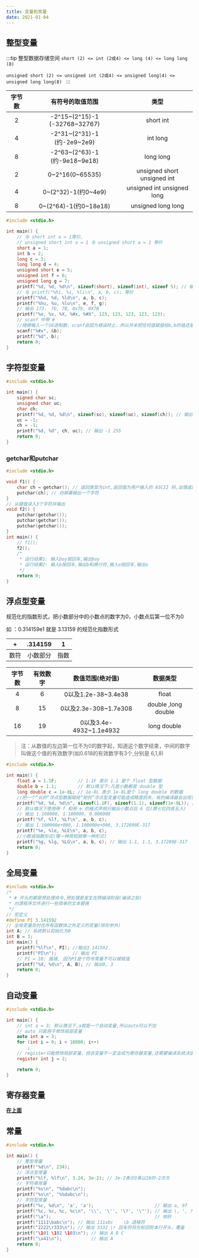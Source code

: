 ```yaml
---
title: 变量和常量
date: 2021-01-04
---
```


## 整型变量

:::tip 整型数据存储空间
`short (2) <= int (2或4) <= long (4) <= long long (8) `

`unsigned short (2) <= unsigned int (2或4) <= unsigned long(4) <= unsigned long long(8) `
:::

| 字节数 |       有符号的取值范围        |            类型             |
| :----: | :---------------------------: | :-------------------------: |
|   2    | -2^15~(2^15)-1 (-32768~32767) |          short int          |
|   4    |  -2^31~(2^31)-1 (约-2e9~2e9)  |          int long           |
|   8    | -2^63~(2^63)-1 (约-9e18~9e18) |          long long          |
|   2    |        0~2^16(0~65535)        | unsigned short unsigned int |
|   4    |      0~(2^32)-1(约0~4e9)      | unsigned int unsigned long  |
|   8    |     0~(2^64)-1(约0~18e18)     |     unsigned long long      |

```c
#include <stdio.h>

int main() {
    // 与 short int a = 1等价,
    // unsigned short int a = 1 与 unsigned short a = 1 等价
    short a = 1;
    int b = 2;
    long c = 3;
    long long d = 4;
    unsigned short e = 5;
    unsigned int f = 6;
    unsigned long g = 7;
    printf("%d, %d, %d\n", sizeof(short), sizeof(int), sizeof 5); // 输出 2 4 4
    // 与 printf("%hi, %i, %li\n", a, b, c); 等价
    printf("%hd, %d, %ld\n", a, b, c);
    printf("%hu, %u, %lu\n", e, f, g);
    // 输出 173， 7b, 7B, 0x7b, 0X7B
    printf("%o, %x, %X, %#x, %#X", 123, 123, 123, 123, 123);
    // scanf 中带 #
    //随便输入一个16进制数，scanf会因为错误终止，所以并未把任何值赋值给b,b的值还是2
    scanf("%#x", &b);
    printf("%d", b);
    return 0;
}
```

## 字符型变量
```c
#include <stdio.h>

int main() {
    signed char sc;
    unsigned char uc;
    char ch;
    printf("%d, %d, %d\n", sizeof(sc), sizeof(uc), sizeof(ch)); // 输出 1 1 1
    uc = -1;
    ch = -1;
    printf("%d, %d", ch, uc); // 输出 -1 255
    return 0;
}
```

### getchar和putchar

```c
#include <stdio.h>

void f1() {
    char ch = getchar(); // 返回类型为int,返回值为用户输入的 ASCII 码,出错返回-1
    putchar(ch); // 向屏幕输出一个字符
}
// 从键盘读入3个字符并输出
void f2() {
    putchar(getchar());
    putchar(getchar());
    putchar(getchar());
}
int main() {
    // f1();
    f2();
    /*
     * 运行结果1: 输入boy按回车,输出boy
     * 运行结果2: 输入b按回车,输出b和换行符,输入o按回车,输出o
     */
    return 0;
}
```



## 浮点型变量

规范化的指数形式，把小数部分中的小数点的数字为0，小数点后第一位不为0

如 ：0.314159e1 就是 3.13159 的规范化指数形式 

|  +   | .314159  |  1   |
| :--: | :------: | :--: |
| 数符 | 小数部分 | 指数 |

| 字节数 | 有效数字 |    数值范围(绝对值)     |      数据类型       |
| :----: | :------: | :---------------------: | :-----------------: |
|   4    |    6     |   0以及1.2e-38~3.4e38   |        float        |
|   8    |    15    |  0以及2.3e-308~1.7e308  | double ,long double |
|   16   |    19    | 0以及3.4e-4932~1.1e4932 |     long double     |

> 注：从数值的左边第一位不为0的数字起，知道这个数字结束，中间的数字叫做这个值的有效数字(如0.618的有效数字有3个,分别是 6,1,8)
```c
#include <stdio.h>

int main() {
    float a = 1.1F;        // 1.1F 表示 1.1 是个 float 型数据
    double b = 1.1;        // 默认情况下:凡是小数都是 double 型
    long double c = 1e-8L; // 1e-8L 表示 1e-8L是个 long double 的数据
    //把一个“长的”浮点型数据赋给“短的”浮点型变量可能造成精度损失，有的编译器会出现警告
    printf("%d, %d, %d\n", sizeof(1.1F), sizeof(1.1), sizeof(1e-8L)); // 4 8 16
    // 默认情况下使用带 f 和带 e 的格式声明只输出小数点后 6 位(第七位四舍五入)
    // 输出 1.100000, 1.100000, 0.000000
    printf("%f, %lf, %Lf\n", a, b, c);
    // 输出 1.100000e+000, 1.100000e+000, 3.172890E-317
    printf("%e, %le, %LE\n", a, b, c);
    //小数或指数形式(哪一种简短就哪一种形式)
    printf("%g, %lg, %LG\n", a, b, c); // 输出 1.1, 1.1, 3.17289E-317
    return 0;
}
```

## 全局变量

```c
#include <stdio.h>
/*
 * # 开头的都是预处理命令,预处理是发生在预编译阶段(编译之前)
 * 对源程序文件进行一些简单的文本替换
 */
// 宏定义
#define PI 3.141592
// 全局变量及时在所有函数体之外定义的变量(除形参外)
int A; // 系统默认初始化为0
int B = 3;
int main() {
    printf("%lf\n", PI); //输出3.141592
    printf("PI\n");      // 输出 PI
    // PI = 10; 报错, 因为PI是个符号常量不可以被赋值
    printf("%d, %d\n", A, B); // 输出0, 3
    return 0;
}
```
## 自动变量
```c
#include <stdio.h>

int main() {
    // int a = 3; 默认情况下,a就是一个自动变量,所以auto可以不加
    // auto 只能用于修饰局部变量
    auto int a = 3;
    for (int i = 0; i < 10000; i++)
        ;
    // register只能修饰局部变量，但该变量不一定会成为寄存器变量,还需要编译系统决定
    register int j = 2;

    return 0;
}
```

## 寄存器变量
[**在上面**](#自动变量)


## 常量

```c
#include <stdio.h>

int main() {
    // 整型常量
    printf("%d\n", 234);
    // 浮点型常量
    printf("%lf, %lf\n", 3.24, 3e-2); // 3e-2表示3乘以10的-2次方
    // 字符串常量
    printf("%s\n", "%dabc\n");
    printf("%s\n", "%%dabc\n");
    // 字符型常量
    printf("%c, %d\n", 'a', 'a');                       // 输出 a, 97
    printf("%c, %c, %c, %c\n", '\\', '\'', '\?', '\"'); // 输出 \, ', ?, "
    printf("\a");                                       // 响铃
    printf("1111\babc\n"); // 输出 111abc    \b 退格符
    printf("2222\r333\n"); // 输出 3332 \r 回车符将光标回到本行开头，覆盖
    printf("\101 \102 \103\n"); // 输出 A B C
    printf("\x41\n");           // 输出 A
    return 0;
}
```
